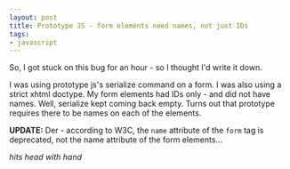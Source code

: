 ```yaml
---
layout: post
title: Prototype JS - form elements need names, not just IDs
tags:
- javascript
---
```

So, I got stuck on this bug for an hour - so I thought I'd write it down.

I was using prototype js's serialize command on a form.  I was also using a strict xhtml doctype.  My form elements had IDs only - and did not have names.  Well, serialize kept coming back empty.  Turns out that prototype requires there to be names on each of the elements.

**UPDATE:** Der - according to W3C, the `name` attribute of the `form` tag is deprecated, not the name attribute of the form elements...

*hits head with hand*
